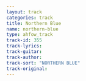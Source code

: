 ```yaml
---
layout: track
categories: track
title: Northern Blue
name: northern-blue
type: ahfow_track
track-id: 355
track-lyrics: 
track-guitar: 
track-author: 
track-sort: "NORTHERN BLUE"
track-original: 
---
```

